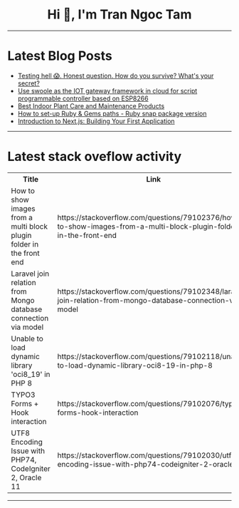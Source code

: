 <h1 align="center">Hi 👋, I'm Tran Ngoc Tam</h1>

---

# Latest Blog Posts 
<!-- BLOG-POST-LIST:START -->
- [Testing hell 😱. Honest question. How do you survive? What&#39;s your secret?](https://dev.to/opensourcee/testing-hell-how-do-you-survive-whats-your-secret-263c)
- [Use swoole as the IOT gateway framework in cloud for script programmable controller based on ESP8266](https://dev.to/zhangzhuyue/use-swoole-as-the-iot-gateway-framework-in-cloud-for-script-programmable-controller-based-on-esp8266-c8b)
- [Best Indoor Plant Care and Maintenance Products](https://dev.to/litess/best-indoor-plant-care-and-maintenance-products-3kb4)
- [How to set-up Ruby &amp; Gems paths - Ruby snap package version](https://dev.to/ali-alkhawaja/how-to-set-up-ruby-gems-paths-ruby-snap-package-version-54hg)
- [Introduction to Next.js: Building Your First Application](https://dev.to/salmaniyad/introduction-to-nextjs-building-your-first-application-e82)
<!-- BLOG-POST-LIST:END -->

---

# Latest stack oveflow activity
<table>
  <tr><th>Title</th><th>Link</th></tr>
  <!-- STACKOVERFLOW:START --><tr><td>How to show images from a multi block plugin folder in the front end</td><td>https://stackoverflow.com/questions/79102376/how-to-show-images-from-a-multi-block-plugin-folder-in-the-front-end</td></tr><tr><td>Laravel join relation from Mongo database connection via model</td><td>https://stackoverflow.com/questions/79102348/laravel-join-relation-from-mongo-database-connection-via-model</td></tr><tr><td>Unable to load dynamic library &#39;oci8_19&#39; in PHP 8</td><td>https://stackoverflow.com/questions/79102118/unable-to-load-dynamic-library-oci8-19-in-php-8</td></tr><tr><td>TYPO3 Forms + Hook interaction</td><td>https://stackoverflow.com/questions/79102076/typo3-forms-hook-interaction</td></tr><tr><td>UTF8 Encoding Issue with PHP74, CodeIgniter 2, Oracle 11</td><td>https://stackoverflow.com/questions/79102030/utf8-encoding-issue-with-php74-codeigniter-2-oracle-11</td></tr><!-- STACKOVERFLOW:END -->
</table>

---


